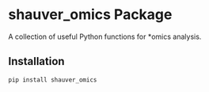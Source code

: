 # shauver_omics Package
A collection of useful Python functions for *omics analysis.

## Installation
```bash
pip install shauver_omics